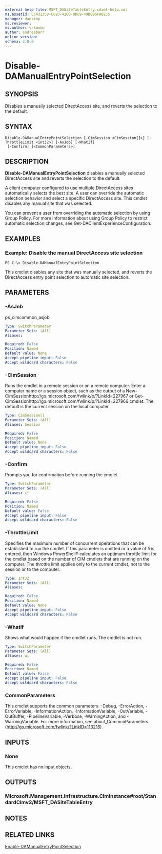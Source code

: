 ```yaml
---
external help file: MSFT_DASiteTableEntry.cdxml-help.xml
ms.assetid: CC431359-C693-42CB-9D09-49D886FA8255
manager: dansimp
ms.reviewer:
ms.author: v-kaunu
author: andreabarr
online version: 
schema: 2.0.0
---
```


# Disable-DAManualEntryPointSelection

## SYNOPSIS
Disables a manually selected DirectAccess site, and reverts the selection to the default.

## SYNTAX

```
Disable-DAManualEntryPointSelection [-CimSession <CimSession[]>] [-ThrottleLimit <Int32>] [-AsJob] [-WhatIf]
 [-Confirm] [<CommonParameters>]
```

## DESCRIPTION
**Disable-DAManualEntryPointSelection** disables a manually selected DirectAccess site and reverts the selection to the default.

A client computer configured to use multiple DirectAccess sites automatically selects the best site.
A user can override the automatic selection behavior and select a specific DirectAccess site.
This cmdlet disables any manual site that was selected.

You can prevent a user from overriding the automatic selection by using Group Policy.
For more information about using Group Policy to restrict automatic selection changes, see Get-DAClientExperienceConfiguration.

## EXAMPLES

### Example: Disable the manual DirectAccess site selection
```
PS C:\> Disable-DAManualEntryPointSelection
```

This cmdlet disables any site that was manually selected, and reverts the DirectAccess entry point selection to automatic site selection.

## PARAMETERS

### -AsJob
ps_cimcommon_asjob

```yaml
Type: SwitchParameter
Parameter Sets: (All)
Aliases: 

Required: False
Position: Named
Default value: None
Accept pipeline input: False
Accept wildcard characters: False
```

### -CimSession
Runs the cmdlet in a remote session or on a remote computer.
Enter a computer name or a session object, such as the output of a New-CimSessionhttp://go.microsoft.com/fwlink/p/?LinkId=227967 or Get-CimSessionhttp://go.microsoft.com/fwlink/p/?LinkId=227966 cmdlet.
The default is the current session on the local computer.

```yaml
Type: CimSession[]
Parameter Sets: (All)
Aliases: Session

Required: False
Position: Named
Default value: None
Accept pipeline input: False
Accept wildcard characters: False
```

### -Confirm
Prompts you for confirmation before running the cmdlet.

```yaml
Type: SwitchParameter
Parameter Sets: (All)
Aliases: cf

Required: False
Position: Named
Default value: False
Accept pipeline input: False
Accept wildcard characters: False
```

### -ThrottleLimit
Specifies the maximum number of concurrent operations that can be established to run the cmdlet.
If this parameter is omitted or a value of `0` is entered, then Windows PowerShell® calculates an optimum throttle limit for the cmdlet based on the number of CIM cmdlets that are running on the computer.
The throttle limit applies only to the current cmdlet, not to the session or to the computer.

```yaml
Type: Int32
Parameter Sets: (All)
Aliases: 

Required: False
Position: Named
Default value: None
Accept pipeline input: False
Accept wildcard characters: False
```

### -WhatIf
Shows what would happen if the cmdlet runs.
The cmdlet is not run.

```yaml
Type: SwitchParameter
Parameter Sets: (All)
Aliases: wi

Required: False
Position: Named
Default value: False
Accept pipeline input: False
Accept wildcard characters: False
```

### CommonParameters
This cmdlet supports the common parameters: -Debug, -ErrorAction, -ErrorVariable, -InformationAction, -InformationVariable, -OutVariable, -OutBuffer, -PipelineVariable, -Verbose, -WarningAction, and -WarningVariable. For more information, see about_CommonParameters (http://go.microsoft.com/fwlink/?LinkID=113216).

## INPUTS

### None
This cmdlet has no input objects.

## OUTPUTS

### Microsoft.Management.Infrastructure.CimInstance#root/StandardCimv2/MSFT_DASiteTableEntry

## NOTES

## RELATED LINKS

[Enable-DAManualEntryPointSelection](./Enable-DAManualEntryPointSelection.md)


